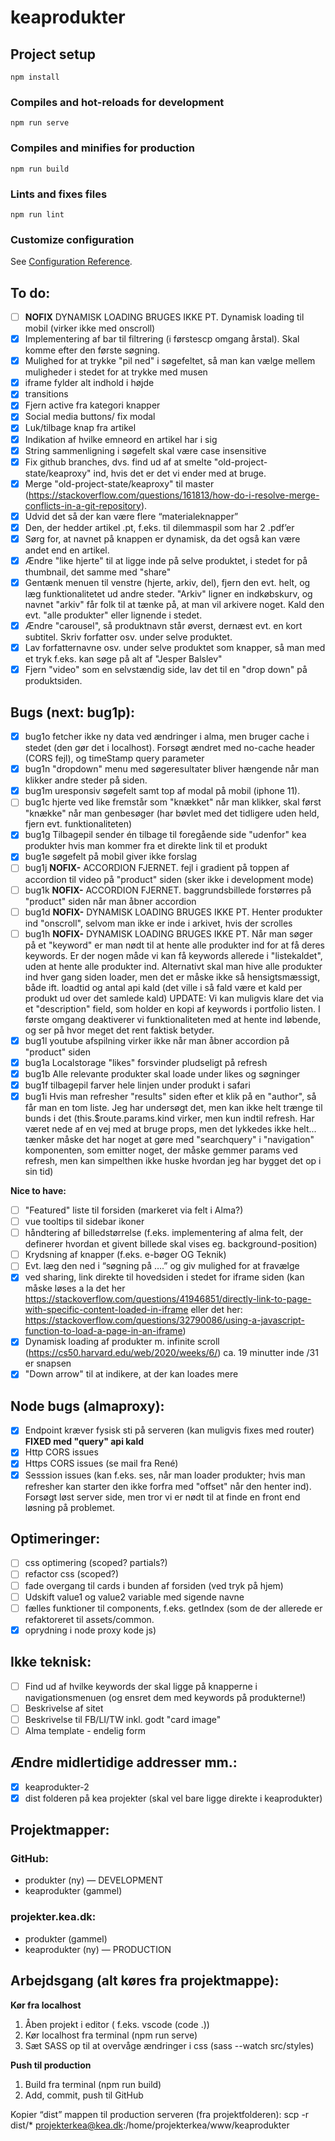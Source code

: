 # keaprodukter

## Project setup

```
npm install
```

### Compiles and hot-reloads for development

```
npm run serve
```

### Compiles and minifies for production

```
npm run build
```

### Lints and fixes files

```
npm run lint
```

### Customize configuration

See [Configuration Reference](https://cli.vuejs.org/config/).

## To do:

- [ ] **NOFIX** DYNAMISK LOADING BRUGES IKKE PT. Dynamisk loading til mobil (virker ikke med onscroll)
- [x] Implementering af bar til filtrering (i førstescp omgang årstal). Skal komme efter den første søgning.
- [x] Mulighed for at trykke "pil ned" i søgefeltet, så man kan vælge mellem muligheder i stedet for at trykke med musen
- [x] iframe fylder alt indhold i højde
- [x] transitions
- [x] Fjern active fra kategori knapper
- [x] Social media buttons/ fix modal
- [x] Luk/tilbage knap fra artikel
- [x] Indikation af hvilke emneord en artikel har i sig
- [x] String sammenligning i søgefelt skal være case insensitive
- [x] Fix github branches, dvs. find ud af at smelte "old-project-state/keaproxy" ind, hvis det er det vi ender med at bruge.
- [x] Merge "old-project-state/keaproxy" til master (https://stackoverflow.com/questions/161813/how-do-i-resolve-merge-conflicts-in-a-git-repository).
- [x] Udvid det så der kan være flere “materialeknapper”
- [x] Den, der hedder artikel .pt, f.eks. til dilemmaspil som har 2 .pdf’er
- [x] Sørg for, at navnet på knappen er dynamisk, da det også kan være andet end en artikel.
- [x] Ændre "like hjerte" til at ligge inde på selve produktet, i stedet for på thumbnail, det samme med "share"
- [x] Gentænk menuen til venstre (hjerte, arkiv, del), fjern den evt. helt, og læg funktionalitetet ud andre steder. "Arkiv" ligner en indkøbskurv, og navnet "arkiv" får folk til at tænke på, at man vil arkivere noget. Kald den evt. "alle produkter" eller lignende i stedet.
- [x] Ændre "carousel", så produktnavn står øverst, dernæst evt. en kort subtitel. Skriv forfatter osv. under selve produktet.
- [x] Lav forfatternavne osv. under selve produktet som knapper, så man med et tryk f.eks. kan søge på alt af "Jesper Balslev"
- [x] Fjern "video" som en selvstændig side, lav det til en "drop down" på produktsiden.

## Bugs (next: bug1p):

- [x] bug1o fetcher ikke ny data ved ændringer i alma, men bruger cache i stedet (den gør det i localhost). Forsøgt ændret med no-cache header (CORS fejl), og timeStamp query parameter
- [x] bug1n "dropdown" menu med søgeresultater bliver hængende når man klikker andre steder på siden.
- [x] bug1m uresponsiv søgefelt samt top af modal på mobil (iphone 11).
- [ ] bug1c hjerte ved like fremstår som "knækket" når man klikker, skal først "knække" når man genbesøger (har bøvlet med det tidligere uden held, fjern evt. funktionaliteten)
- [x] bug1g Tilbagepil sender én tilbage til foregående side "udenfor" kea produkter hvis man kommer fra et direkte link til et produkt
- [x] bug1e søgefelt på mobil giver ikke forslag
- [ ] bug1j **NOFIX-** ACCORDION FJERNET. fejl i gradient på toppen af accordion til video på "product" siden (sker ikke i development mode)
- [ ] bug1k **NOFIX-** ACCORDION FJERNET. baggrundsbillede forstørres på "product" siden når man åbner accordion
- [ ] bug1d **NOFIX-** DYNAMISK LOADING BRUGES IKKE PT. Henter produkter ind "onscroll", selvom man ikke er inde i arkivet, hvis der scrolles
- [ ] bug1h **NOFIX-** DYNAMISK LOADING BRUGES IKKE PT. Når man søger på et "keyword" er man nødt til at hente alle produkter ind for at få deres keywords. Er der nogen måde vi kan få keywords allerede i "listekaldet", uden at hente alle produkter ind. Alternativt skal man hive alle produkter ind hver gang siden loader, men det er måske ikke så hensigtsmæssigt, både ift. loadtid og antal api kald (det ville i så fald være et kald per produkt ud over det samlede kald) UPDATE: Vi kan muligvis klare det via et "description" field, som holder en kopi af keywords i portfolio listen. I første omgang deaktiverer vi funktionaliteten med at hente ind løbende, og ser på hvor meget det rent faktisk betyder.
- [x] bug1l youtube afspilning virker ikke når man åbner accordion på "product" siden
- [x] bug1a Localstorage "likes" forsvinder pludseligt på refresh
- [x] bug1b Alle relevante produkter skal loade under likes og søgninger
- [x] bug1f tilbagepil farver hele linjen under produkt i safari
- [x] bug1i Hvis man refresher "results" siden efter et klik på en "author", så får man en tom liste. Jeg har undersøgt det, men kan ikke helt trænge til bunds i det (this.$route.params.kind virker, men kun indtil refresh. Har været nede af en vej med at bruge props, men det lykkedes ikke helt... tænker måske det har noget at gøre med "searchquery" i "navigation" komponenten, som emitter noget, der måske gemmer params ved refresh, men kan simpelthen ikke huske hvordan jeg har bygget det op i sin tid)

**Nice to have:**

- [ ] "Featured" liste til forsiden (markeret via felt i Alma?)
- [ ] vue tooltips til sidebar ikoner
- [ ] håndtering af billedstørrelse (f.eks. implementering af alma felt, der definerer hvordan et givent billede skal vises eg. background-position)
- [ ] Krydsning af knapper (f.eks. e-bøger OG Teknik)
- [ ] Evt. læg den ned i “søgning på ….” og giv mulighed for at fravælge
- [x] ved sharing, link direkte til hovedsiden i stedet for iframe siden (kan måske løses a la det her https://stackoverflow.com/questions/41946851/directly-link-to-page-with-specific-content-loaded-in-iframe eller det her: https://stackoverflow.com/questions/32790086/using-a-javascript-function-to-load-a-page-in-an-iframe)
- [x] Dynamisk loading af produkter m. infinite scroll (https://cs50.harvard.edu/web/2020/weeks/6/) ca. 19 minutter inde /31 er snapsen
- [x] "Down arrow" til at indikere, at der kan loades mere

## Node bugs (almaproxy):

- [x] Endpoint kræver fysisk sti på serveren (kan muligvis fixes med router) **FIXED med "query" api kald**
- [x] Http CORS issues
- [x] Https CORS issues (se mail fra René)
- [x] Sesssion issues (kan f.eks. ses, når man loader produkter; hvis man refresher kan starter den ikke forfra med "offset" når den henter ind). Forsøgt løst server side, men tror vi er nødt til at finde en front end løsning på problemet.

## Optimeringer:

- [ ] css optimering (scoped? partials?)
- [ ] refactor css (scoped?)
- [ ] fade overgang til cards i bunden af forsiden (ved tryk på hjem)
- [ ] Udskift value1 og value2 variable med sigende navne
- [ ] fælles funktioner til components, f.eks. getIndex (som de der allerede er refaktoreret til assets/common.
- [x] oprydning i node proxy kode
      js)

## Ikke teknisk:

- [ ] Find ud af hvilke keywords der skal ligge på knapperne i navigationsmenuen (og ensret dem med keywords på produkterne!)
- [ ] Beskrivelse af sitet
- [ ] Beskrivelse til FB/LI/TW inkl. godt "card image"
- [ ] Alma template - endelig form

## Ændre midlertidige addresser mm.:

- [x] keaprodukter-2
- [x] dist folderen på kea projekter (skal vel bare ligge direkte i keaprodukter)

## Projektmapper:

### GitHub:

- produkter (ny) — DEVELOPMENT
- keaprodukter (gammel)

### projekter.kea.dk:

- produkter (gammel)
- keaprodukter (ny) — PRODUCTION

## Arbejdsgang (alt køres fra projektmappe):

**Kør fra localhost**

1. Åben projekt i editor ( f.eks. vscode (code .))
2. Kør localhost fra terminal (npm run serve)
3. Sæt SASS op til at overvåge ændringer i css (sass --watch src/styles)

**Push til production**

1. Build fra terminal (npm run build)
2. Add, commit, push til GitHub

Kopier “dist” mappen til production serveren (fra projektfolderen):
scp -r dist/\* projekterkea@kea.dk:/home/projekterkea/www/keaprodukter
